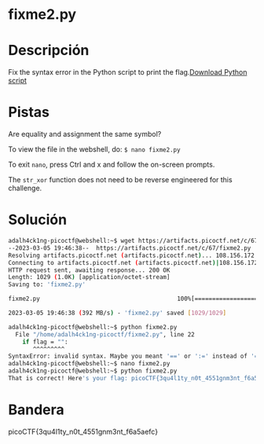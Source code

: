 # fixme2.py

# Descripción
Fix the syntax error in the Python script to print the flag.[Download Python script](https://artifacts.picoctf.net/c/67/fixme2.py)
# Pistas
Are equality and assignment the same symbol?

To view the file in the webshell, do: `$ nano fixme2.py`

To exit `nano`, press Ctrl and x and follow the on-screen prompts.

The `str_xor` function does not need to be reverse engineered for this challenge.
# Solución

```bash
adalh4ck1ng-picoctf@webshell:~$ wget https://artifacts.picoctf.net/c/67/fixme2.py
--2023-03-05 19:46:38--  https://artifacts.picoctf.net/c/67/fixme2.py
Resolving artifacts.picoctf.net (artifacts.picoctf.net)... 108.156.172.6, 108.156.172.42, 108.156.172.74, ...
Connecting to artifacts.picoctf.net (artifacts.picoctf.net)|108.156.172.6|:443... connected.
HTTP request sent, awaiting response... 200 OK
Length: 1029 (1.0K) [application/octet-stream]
Saving to: 'fixme2.py'

fixme2.py                                       100%[======================================================================================================>]   1.00K  --.-KB/s    in 0s      

2023-03-05 19:46:38 (392 MB/s) - 'fixme2.py' saved [1029/1029]

adalh4ck1ng-picoctf@webshell:~$ python fixme2.py 
  File "/home/adalh4ck1ng-picoctf/fixme2.py", line 22
    if flag = "":
       ^^^^^^^^^
SyntaxError: invalid syntax. Maybe you meant '==' or ':=' instead of '='?
adalh4ck1ng-picoctf@webshell:~$ nano fixme2.py 
adalh4ck1ng-picoctf@webshell:~$ python fixme2.py 
That is correct! Here's your flag: picoCTF{3qu4l1ty_n0t_4551gnm3nt_f6a5aefc}
```

# Bandera
picoCTF{3qu4l1ty_n0t_4551gnm3nt_f6a5aefc}
